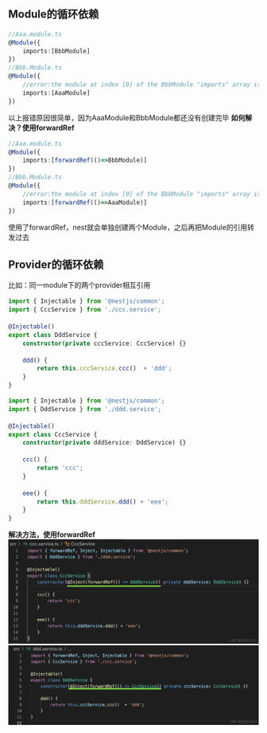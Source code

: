 ## Module的循环依赖
```typescript
//Aaa.module.ts
@Module({
    imports:[BbbModule]
})
//Bbb.Module.ts
@Module({
    //error:the module at index [0] of the BbbModule "imports" array is undefined;
    imports:[AaaModule]
})
```
以上报错原因很简单，因为AaaModule和BbbModule都还没有创建完毕
**如何解决？使用forwardRef**

```typescript
//Aaa.module.ts
@Module({
    imports:[forwardRef(()=>BbbModule)]
})
//Bbb.Module.ts
@Module({
    //error:the module at index [0] of the BbbModule "imports" array is undefined;
    imports:[forwardRef(()=>AaaModule)]
})
```
使用了forwardRef，nest就会单独创建两个Module，之后再把Module的引用转发过去

## Provider的循环依赖
比如：同一module下的两个provider相互引用

```typescript
import { Injectable } from '@nestjs/common';
import { CccService } from './ccc.service';

@Injectable()
export class DddService {
    constructor(private cccService: CccService) {}

    ddd() {
        return this.cccService.ccc()  + 'ddd';
    }
}

```
```typescript
import { Injectable } from '@nestjs/common';
import { DddService } from './ddd.service';

@Injectable()
export class CccService {
    constructor(private dddService: DddService) {}

    ccc() {
        return 'ccc';
    }

    eee() {
        return this.dddService.ddd() + 'eee';
    }
}

```
**解决方法，使用forwardRef**
![Alt text](image-40.png)
![Alt text](image-41.png)
